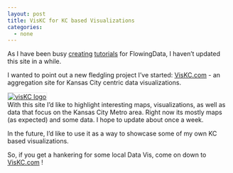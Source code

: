 ```yaml
---
layout: post
title: VisKC for KC based Visualizations
categories:
  - none
---
```


As I have been busy [creating](http://flowingdata.com/2012/08/02/how-to-make-an-interactive-network-visualization/) [tutorials](http://flowingdata.com/2013/01/17/how-to-animate-transitions-between-multiple-charts/) for FlowingData, I haven’t updated this site in a while.

I wanted to point out a new fledgling project I’ve started: [VisKC.com](http://viskc.com/) - an aggregation site for Kansas City centric data visualizations.

<div class="center">
<a href="http://viskc.com/"><img class="center" src="http://vallandingham.me/images/vis/viskc.png" alt="visKC logo" style="border:1px dotted #cccccc;"/></a>

</div>
With this site I’d like to highlight interesting maps, visualizations, as well as data that focus on the Kansas City Metro area. Right now its mostly maps (as expected) and some data. I hope to update about once a week.

In the future, I’d like to use it as a way to showcase some of my own KC based visualizations.

So, if you get a hankering for some local Data Vis, come on down to [VisKC.com](http://viskc.com/) !
